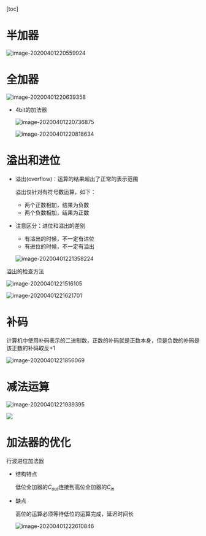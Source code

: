 [toc]

# 半加器

![image-20200401220559924](/Users/chenyansong/Documents/note/images/computermk/image-20200401220559924.png)



# 全加器

![image-20200401220639358](/Users/chenyansong/Documents/note/images/computermk/image-20200401220639358.png)

* 4bit的加法器

  ![image-20200401220736875](/Users/chenyansong/Documents/note/images/computermk/image-20200401220736875.png)

  ![image-20200401220818634](/Users/chenyansong/Documents/note/images/computermk/image-20200401220818634.png)





# 溢出和进位

* 溢出(overflow)：运算的结果超出了正常的表示范围

  溢出仅针对有符号数运算，如下：

  * 两个正数相加，结果为负数
  * 两个负数相加，结果为正数

* 注意区分：进位和溢出的差别

  * 有溢出的时候，不一定有进位
  * 有进位的时候，不一定有溢出

  ![image-20200401221358224](/Users/chenyansong/Documents/note/images/computermk/image-20200401221358224.png)



溢出的检查方法

![image-20200401221516105](/Users/chenyansong/Documents/note/images/computermk/image-20200401221516105.png)

![image-20200401221621701](/Users/chenyansong/Documents/note/images/computermk/image-20200401221621701.png)



# 补码

计算机中使用补码表示的二进制数，正数的补码就是正数本身，但是负数的补码是该正数的补码取反+1

![image-20200401221856069](/Users/chenyansong/Documents/note/images/computermk/image-20200401221856069.png)



# 减法运算

![image-20200401221939395](/Users/chenyansong/Documents/note/images/computermk/image-20200401221939395.png)

![](/Users/chenyansong/Documents/note/images/computermk/image-20200401222012626.png)



# 加法器的优化

行波进位加法器

* 结构特点

  低位全加器的$C_{out}$连接到高位全加器的$C_{in}$

* 缺点

  高位的运算必须等待低位的运算完成，延迟时间长

  ![image-20200401222610846](/Users/chenyansong/Documents/note/images/computermk/image-20200401222610846.png)

